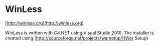 # WinLess
[http://winless.org](http://winless.org)

WinLess is written with C#.NET using Visual Studio 2010.
The installer is created using [http://sourceforge.net/projects/warsetup/](War Setup)